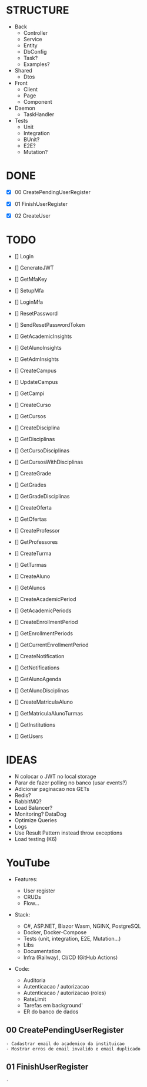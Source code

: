 # STRUCTURE

- Back
    - Controller
    - Service
    - Entity
    - DbConfig
    - Task?
    - Examples?
- Shared
    - Dtos
- Front
    - Client
    - Page
    - Component
- Daemon
    - TaskHandler
- Tests
    - Unit
    - Integration
    - BUnit?
    - E2E?
    - Mutation?

# DONE

- [X] 00 CreatePendingUserRegister
- [X] 01 FinishUserRegister
- [X] 02 CreateUser








# TODO


- [] Login
- [] GenerateJWT
- [] GetMfaKey
- [] SetupMfa
- [] LoginMfa
- [] ResetPassword
- [] SendResetPasswordToken

- [] GetAcademicInsights
- [] GetAlunoInsights
- [] GetAdmInsights

- [] CreateCampus
- [] UpdateCampus
- [] GetCampi

- [] CreateCurso
- [] GetCursos

- [] CreateDisciplina
- [] GetDisciplinas
- [] GetCursoDisciplinas
- [] GetCursosWithDisciplinas



- [] CreateGrade
- [] GetGrades
- [] GetGradeDisciplinas

- [] CreateOferta
- [] GetOfertas

- [] CreateProfessor
- [] GetProfessores

- [] CreateTurma
- [] GetTurmas

- [] CreateAluno
- [] GetAlunos

- [] CreateAcademicPeriod
- [] GetAcademicPeriods
- [] CreateEnrollmentPeriod
- [] GetEnrollmentPeriods
- [] GetCurrentEnrollmentPeriod

- [] CreateNotification
- [] GetNotifications

- [] GetAlunoAgenda
- [] GetAlunoDisciplinas
- [] CreateMatriculaAluno
- [] GetMatriculaAlunoTurmas

- [] GetInstitutions
- [] GetUsers



# IDEAS

- N colocar o JWT no local storage
- Parar de fazer polling no banco (usar events?)
- Adicionar paginacao nos GETs
- Redis?
- RabbitMQ?
- Load Balancer?
- Monitoring? DataDog
- Optimize Queries
- Logs
- Use Result Pattern instead throw exceptions
- Load testing (K6)

# YouTube

- Features:
    - User register
    - CRUDs
    - Flow...

- Stack:
    - C#, ASP.NET, Blazor Wasm, NGINX, PostgreSQL
    - Docker, Docker-Compose
    - Tests (unit, integration, E2E, Mutation...)
    - Libs
    - Documentation
    - Infra (Railway), CI/CD (GitHub Actions)

- Code:
    - Auditoria
    - Autenticacao / autorizacao
    - Autenticacao / autorizacao (roles)
    - RateLimit
    - Tarefas em background'
    - ER do banco de dados




## 00 CreatePendingUserRegister
    - Cadastrar email do academico da instituicao
    - Mostrar erros de email invalido e email duplicado

## 01 FinishUserRegister
    - 





